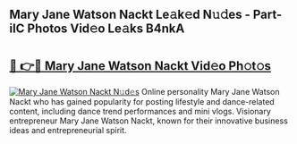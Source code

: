 ## Mary Jane Watson Nackt Le𝚊k𝚎d N𝚞𝚍es - Part-iIC Photos Vid𝚎o Le𝚊ks B4nkA

# <h2><a href="http://fb9qt5.evod.top/?m=Mary+Jane+Watson+Nackt">🔗 👉🔴 Mary Jane Watson Nackt Vid𝚎o Ph𝚘t𝚘s</a></h2>

[![Mary Jane Watson Nackt N𝚞d𝚎s](https://i.imgur.com/8V9OHl7.gif)](http://fb9qt5.evod.top/?m=Mary+Jane+Watson+Nackt)
Online personality Mary Jane Watson Nackt who has gained popularity for posting lifestyle and dance-related content, including dance trend performances and mini vlogs. Visionary entrepreneur Mary Jane Watson Nackt, known for their innovative business ideas and entrepreneurial spirit. 
